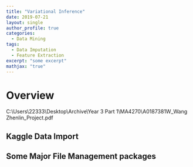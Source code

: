 ```yaml
---
title: "Variational Inference"
date: 2019-07-21
layout: single
author_profile: true
categories:
  - Data Mining
tags: 
  - Data Imputation
  - Feature Extraction
excerpt: "some excerpt"
mathjax: "true"
---
```

# Overview
C:\Users\22333\Desktop\Archive\Year 3 Part 1\MA4270\A0187381W_Wang Zhenlin_Project.pdf

## Kaggle Data Import

## Some Major File Management packages